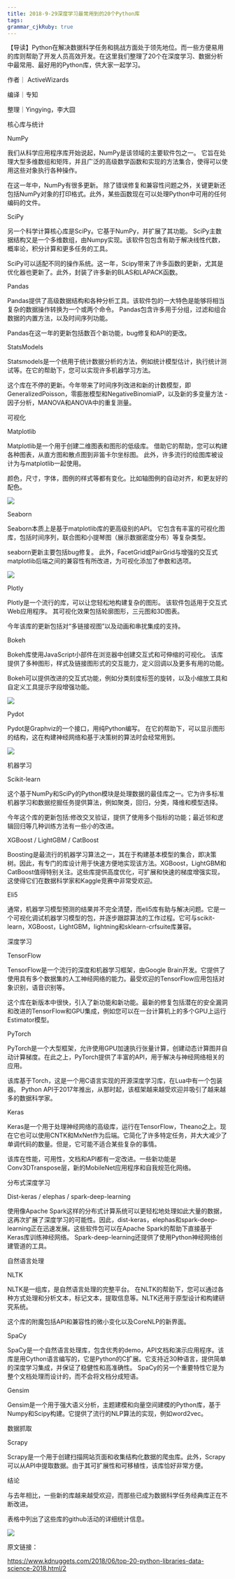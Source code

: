 ```yaml
---
title: 2018-9-29深度学习最常用到的20个Python库 
tags: 
grammar_cjkRuby: true
---
```



【导读】Python在解决数据科学任务和挑战方面处于领先地位。而一些方便易用的库则帮助了开发人员高效开发。在这里我们整理了20个在深度学习、数据分析中最常用、最好用的Python库，供大家一起学习。

作者｜ ActiveWizards

编译｜专知

整理｜Yingying，李大囧

核心库与统计

NumPy

我们从科学应用程序库开始说起，NumPy是该领域的主要软件包之一。 它旨在处理大型多维数组和矩阵，并且广泛的高级数学函数和实现的方法集合，使得可以使用这些对象执行各种操作。

在这一年中，NumPy有很多更新。 除了错误修复和兼容性问题之外，关键更新还包括NumPy对象的打印格式。此外，某些函数现在可以处理Python中可用的任何编码的文件。

SciPy

另一个科学计算核心库是SciPy。它基于NumPy，并扩展了其功能。 SciPy主数据结构又是一个多维数组，由Numpy实现。该软件包包含有助于解决线性代数，概率论，积分计算和更多任务的工具。

SciPy可以适配不同的操作系统。这一年，Scipy带来了许多函数的更新，尤其是优化器也更新了。此外，封装了许多新的BLAS和LAPACK函数。

Pandas

Pandas提供了高级数据结构和各种分析工具。该软件包的一大特色是能够将相当复杂的数据操作转换为一个或两个命令。 Pandas包含许多用于分组，过滤和组合数据的内置方法，以及时间序列功能。

Pandas在这一年的更新包括数百个新功能，bug修复和API的更改。

StatsModels

Statsmodels是一个统用于统计数据分析的方法，例如统计模型估计，执行统计测试等。在它的帮助下，您可以实现许多机器学习方法。

这个库在不停的更新。今年带来了时间序列改进和新的计数模型，即GeneralizedPoisson，零膨胀模型和NegativeBinomialP，以及新的多变量方法 - 因子分析，MANOVA和ANOVA中的重复测量。

可视化

Matplotlib

Matplotlib是一个用于创建二维图表和图形的低级库。 借助它的帮助，您可以构建各种图表，从直方图和散点图到非笛卡尔坐标图。 此外，许多流行的绘图库被设计为与matplotlib一起使用。

颜色，尺寸，字体，图例的样式等都有变化。比如轴图例的自动对齐，和更友好的配色。

![](https://mmbiz.qpic.cn/mmbiz/AefvpgiaIPw2EhUicQ6BNWoUybuVeRjPsHDYypCFLceic1TzHHqCHkyZxWa6JflyWVWF2NunZibIPIoojGU2lw6yBw/640?wx_fmt=other&tp=webp&wxfrom=5&wx_lazy=1&wx_co=1)

Seaborn

Seaborn本质上是基于matplotlib库的更高级别的API。 它包含有丰富的可视化图库，包括时间序列，联合图和小提琴图（展示数据密度分布）等复杂类型。

seaborn更新主要包括bug修复。 此外，FacetGrid或PairGrid与增强的交互式matplotlib后端之间的兼容性有所改进，为可视化添加了参数和选项。

![](https://mmbiz.qpic.cn/mmbiz/AefvpgiaIPw2EhUicQ6BNWoUybuVeRjPsHj2kmwftwfhtxEYz2svXiaorm7eEOShByhE3683xWyTYHqcd4dZnkdmQ/640?wx_fmt=other&tp=webp&wxfrom=5&wx_lazy=1&wx_co=1)

Plotly

Plotly是一个流行的库，可以让您轻松地构建复杂的图形。 该软件包适用于交互式Web应用程序。 其可视化效果包括轮廓图形，三元图和3D图表。

今年该库的更新包括对“多链接视图”以及动画和串扰集成的支持。

Bokeh

Bokeh库使用JavaScript小部件在浏览器中创建交互式和可伸缩的可视化。 该库提供了多种图形，样式及链接图形式的交互能力，定义回调以及更多有用的功能。

Bokeh可以提供改进的交互式功能，例如分类刻度标签的旋转，以及小缩放工具和自定义工具提示字段增强功能。

![](https://mmbiz.qpic.cn/mmbiz/AefvpgiaIPw2EhUicQ6BNWoUybuVeRjPsH7Dib08xQTqiclBxTZ5nYrORxNeGPUVFbZPH1jbtKoqoPnN9ibodeXaOrQ/640?wx_fmt=other&tp=webp&wxfrom=5&wx_lazy=1&wx_co=1)

Pydot

Pydot是Graphviz的一个接口，用纯Python编写。 在它的帮助下，可以显示图形的结构，这在构建神经网络和基于决策树的算法时会经常用到。

![](https://mmbiz.qpic.cn/mmbiz/AefvpgiaIPw2EhUicQ6BNWoUybuVeRjPsHk4VIFJ67IlCl4l4icloU9jT5wSv2RJDYbABPwBZCgTfFByd2UfHrK8Q/640?wx_fmt=other&tp=webp&wxfrom=5&wx_lazy=1&wx_co=1)

机器学习

Scikit-learn

这个基于NumPy和SciPy的Python模块是处理数据的最佳库之一。它为许多标准机器学习和数据挖掘任务提供算法，例如聚类，回归，分类，降维和模型选择。

今年这个库的更新包括:修改交叉验证，提供了使用多个指标的功能；最近邻和逻辑回归等几种训练方法有一些小的改进。

XGBoost / LightGBM / CatBoost

Boosting是最流行的机器学习算法之一，其在于构建基本模型的集合，即决策树。因此，有专门的库设计用于快速方便地实现该方法。XGBoost，LightGBM和CatBoost值得特别关注。这些库提供高度优化，可扩展和快速的梯度增强实现，这使得它们在数据科学家和Kaggle竞赛中非常受欢迎。

Eli5

通常，机器学习模型预测的结果并不完全清楚，而eli5库有助与解决问题。它是一个可视化调试机器学习模型的包，并逐步跟踪算法的工作过程。它可与scikit-learn，XGBoost，LightGBM，lightning和sklearn-crfsuite库兼容。

深度学习

TensorFlow

TensorFlow是一个流行的深度和机器学习框架，由Google Brain开发。它提供了使用具有多个数据集的人工神经网络的能力。最受欢迎的TensorFlow应用包括对象识别，语音识别等。

这个库在新版本中很快，引入了新功能和新功能。最新的修复包括潜在的安全漏洞和改进的TensorFlow和GPU集成，例如您可以在一台计算机上的多个GPU上运行Estimator模型。

PyTorch

PyTorch是一个大型框架，允许使用GPU加速执行张量计算，创建动态计算图并自动计算梯度。在此之上，PyTorch提供了丰富的API，用于解决与神经网络相关的应用。

该库基于Torch，这是一个用C语言实现的开源深度学习库，在Lua中有一个包装器。 Python API于2017年推出，从那时起，该框架越来越受欢迎并吸引了越来越多的数据科学家。

Keras

Keras是一个用于处理神经网络的高级库，运行在TensorFlow，Theano之上。现在它也可以使用CNTK和MxNet作为后端。它简化了许多特定任务，并大大减少了单调代码的数量。但是，它可能不适合某些复杂的事情。

该库在性能，可用性，文档和API都有一定改进。一些新功能是Conv3DTranspose层，新的MobileNet应用程序和自我规范化网络。

分布式深度学习

Dist-keras / elephas / spark-deep-learning

使用像Apache Spark这样的分布式计算系统可以更轻松地处理如此大量的数据，这再次扩展了深度学习的可能性。因此，dist-keras，elephas和spark-deep-learning正在迅速发展。这些软件包可以在Apache Spark的帮助下直接基于Keras库训练神经网络。 Spark-deep-learning还提供了使用Python神经网络创建管道的工具。

自然语言处理

NLTK

NLTK是一组库，是自然语言处理的完整平台。 在NLTK的帮助下，您可以通过各种方式处理和分析文本，标记文本，提取信息等。NLTK还用于原型设计和构建研究系统。

这个库的附魔包括API和兼容性的微小变化以及CoreNLP的新界面。

SpaCy

SpaCy是一个自然语言处理库，包含优秀的demo，API文档和演示应用程序。该库是用Cython语言编写的，它是Python的C扩展。它支持近30种语言，提供简单的深度学习集成，并保证了稳健性和高准确性。 SpaCy的另一个重要特性它是为整个文档处理而设计的，而不会将文档分成短语。

Gensim

Gensim是一个用于强大语义分析，主题建模和向量空间建模的Python库，基于Numpy和Scipy构建。它提供了流行的NLP算法的实现，例如word2vec。

数据抓取

Scrapy

Scrapy是一个用于创建扫描网站页面和收集结构化数据的爬虫库。此外，Scrapy可以从API中提取数据。由于其可扩展性和可移植性，该库恰好非常方便。

结论

与去年相比，一些新的库越来越受欢迎，而那些已成为数据科学任务经典库正在不断改进。

表格中列出了这些库的github活动的详细统计信息。

![](https://mmbiz.qpic.cn/mmbiz/AefvpgiaIPw2EhUicQ6BNWoUybuVeRjPsHmXaUjmiaFibeGK5ZAwWOFosFUP2icjF3KlELywMACHdQ5C0hN0ej4AzpA/640?wx_fmt=other&tp=webp&wxfrom=5&wx_lazy=1&wx_co=1)

原文链接：

https://www.kdnuggets.com/2018/06/top-20-python-libraries-data-science-2018.html/2